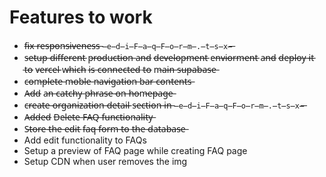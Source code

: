  # Features to work
 
 - f̶i̶x̶ r̶e̶s̶p̶o̶n̶s̶i̶v̶e̶n̶e̶s̶s̶ `̶e̶d̶i̶F̶a̶q̶F̶o̶r̶m̶.̶t̶s̶x̶`̶  
 - s̶e̶t̶u̶p̶ d̶i̶f̶f̶e̶r̶e̶n̶t̶ p̶r̶o̶d̶u̶c̶t̶i̶o̶n̶ a̶n̶d̶ d̶e̶v̶e̶l̶o̶p̶m̶e̶n̶t̶ e̶n̶v̶i̶o̶r̶m̶e̶n̶t̶ a̶n̶d̶ d̶e̶p̶l̶o̶y̶ i̶t̶ t̶o̶ v̶e̶r̶c̶e̶l̶ w̶h̶i̶c̶h̶ i̶s̶ c̶o̶n̶n̶e̶c̶t̶e̶d̶ t̶o̶ m̶a̶i̶n̶ s̶u̶p̶a̶b̶a̶s̶e̶
 - c̶o̶m̶p̶l̶e̶t̶e̶ m̶o̶b̶l̶e̶ n̶a̶v̶i̶g̶a̶t̶i̶o̶n̶ b̶a̶r̶ c̶o̶n̶t̶e̶n̶t̶s̶
 - A̶d̶d̶ a̶n̶ c̶a̶t̶c̶h̶y̶ p̶h̶r̶a̶s̶e̶ o̶n̶ h̶o̶m̶e̶p̶a̶g̶e̶
 - c̶r̶e̶a̶t̶e̶ o̶r̶g̶a̶n̶i̶z̶a̶t̶i̶o̶n̶ d̶e̶t̶a̶i̶l̶ s̶e̶c̶t̶i̶o̶n̶ i̶n̶ `̶e̶d̶i̶F̶a̶q̶F̶o̶r̶m̶.̶t̶s̶x̶`̶
 - A̶d̶d̶e̶d̶ D̶e̶l̶e̶t̶e̶ F̶A̶Q̶ f̶u̶n̶c̶t̶i̶o̶n̶a̶l̶i̶t̶y̶
 - S̶t̶o̶r̶e̶ t̶h̶e̶ e̶d̶i̶t̶ f̶a̶q̶ f̶o̶r̶m̶ t̶o̶ t̶h̶e̶ d̶a̶t̶a̶b̶a̶s̶e̶ 
 - Add edit functionality to FAQs
 - Setup a preview of FAQ page while creating FAQ page
 - Setup CDN when user removes the img
